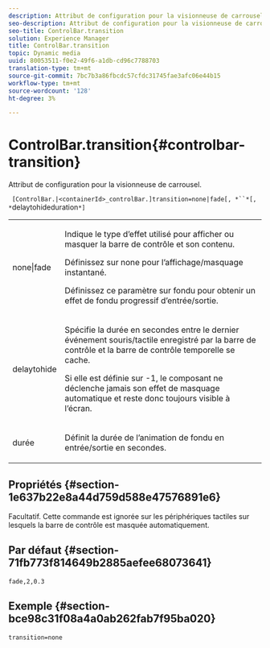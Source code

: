 ```yaml
---
description: Attribut de configuration pour la visionneuse de carrousel.
seo-description: Attribut de configuration pour la visionneuse de carrousel.
seo-title: ControlBar.transition
solution: Experience Manager
title: ControlBar.transition
topic: Dynamic media
uuid: 80053511-f0e2-49f6-a1db-cd96c7788703
translation-type: tm+mt
source-git-commit: 7bc7b3a86fbcdc57cfdc31745fae3afc06e44b15
workflow-type: tm+mt
source-wordcount: '128'
ht-degree: 3%

---
```



# ControlBar.transition{#controlbar-transition}

Attribut de configuration pour la visionneuse de carrousel.

` [ControlBar.|<containerId>_controlBar.]transition=none|fade[, *``*[, *`delaytohideduration`*]`

<table id="table_441553CD34C94A58A9D7CBF772DEDDB6"> 
 <tbody> 
  <tr> 
   <td colname="col1"> <p> <span class="codeph"> none|fade</span> </p> </td> 
   <td colname="col2"> <p> Indique le type d’effet utilisé pour afficher ou masquer la barre de contrôle et son contenu. </p> <p>Définissez sur <span class="codeph"> none</span> pour l’affichage/masquage instantané. </p> <p>Définissez ce paramètre sur <span class="codeph"> fondu</span> pour obtenir un effet de fondu progressif d’entrée/sortie. </p> </td> 
  </tr> 
  <tr> 
   <td colname="col1"> <p><span class="codeph"><span class="varname"> delaytohide</span></span> </p> </td> 
   <td colname="col2"> <p> Spécifie la durée en secondes entre le dernier événement souris/tactile enregistré par la barre de contrôle et la barre de contrôle temporelle se cache. </p> <p>Si elle est définie sur <span class="codeph"> -1</span>, le composant ne déclenche jamais son effet de masquage automatique et reste donc toujours visible à l’écran. </p> </td> 
  </tr> 
  <tr> 
   <td colname="col1"> <p><span class="codeph"><span class="varname"> durée</span></span> </p> </td> 
   <td colname="col2"> <p> Définit la durée de l’animation de fondu en entrée/sortie en secondes. </p> </td> 
  </tr> 
 </tbody> 
</table>

## Propriétés {#section-1e637b22e8a44d759d588e47576891e6}

Facultatif. Cette commande est ignorée sur les périphériques tactiles sur lesquels la barre de contrôle est masquée automatiquement.

## Par défaut {#section-71fb773f814649b2885aefee68073641}

`fade,2,0.3`

## Exemple {#section-bce98c31f08a4a0ab262fab7f95ba020}

```
transition=none
```

